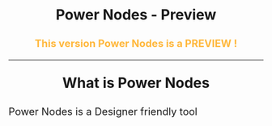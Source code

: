 <h1><p style="text-align: center;">Power Nodes - Preview</p></h1>
<p class="disclaimer">This version Power Nodes is a PREVIEW !</p>

---
<p class="topic-header">What is Power Nodes</p>
<p class="topic-text">
Power Nodes is a Designer friendly tool <br>
</p>

<style>
    .disclaimer {
        color: #FFB83d;
        text-align: center;
        font-size: 20px;
        font-weight: bold;
    }
    .topic-header {
        text-align: center;
        font-size: 28px;
        font-weight: bold;
    }
    .topic-text {
        font-size: 20px;
    }
</style>